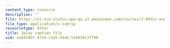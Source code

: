 ```yaml
---
content_type: resource
description: ''
file: https://ol-ocw-studio-app-qa.s3.amazonaws.com/courses/2-003sc-engineering-dynamics-fall-2011/eab4fdbf4724c3a534a6516938c37f99_zNCBDrnT05E.srt
file_type: application/x-subrip
resourcetype: Other
title: 3play caption file
uid: eab4fdbf-4724-c3a5-34a6-516938c37f99
---
```

